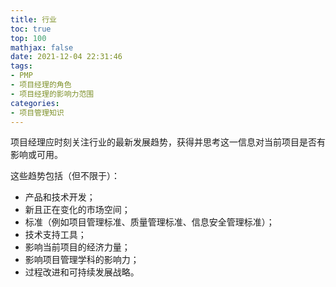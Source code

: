 ```yaml
---
title: 行业
toc: true
top: 100
mathjax: false
date: 2021-12-04 22:31:46
tags:
- PMP
- 项目经理的角色
- 项目经理的影响力范围
categories:
- 项目管理知识
---
```

项目经理应时刻关注行业的最新发展趋势，获得并思考这一信息对当前项目是否有影响或可用。

这些趋势包括（但不限于）：

- 产品和技术开发；
- 新且正在变化的市场空间；
- 标准（例如项目管理标准、质量管理标准、信息安全管理标准）；
- 技术支持工具；
- 影响当前项目的经济力量；
- 影响项目管理学科的影响力；
- 过程改进和可持续发展战略。
